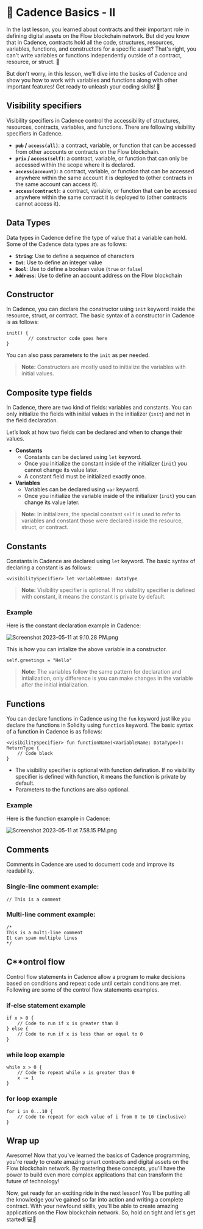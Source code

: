 # 🤯 Cadence Basics - II

In the last lesson, you learned about contracts and their important role in defining digital assets on the Flow blockchain network. But did you know that in Cadence, contracts hold all the code, structures, resources, variables, functions, and constructors for a specific asset? That's right, you can't write variables or functions independently outside of a contract, resource, or struct. 💪

But don't worry, in this lesson, we'll dive into the basics of Cadence and show you how to work with variables and functions along with other important features! Get ready to unleash your coding skills! 🚀

## Visibility specifiers

Visibility specifiers in Cadence control the accessibility of structures, resources, contracts, variables, and functions. There are following visibility specifiers in Cadence.

- **`pub` / `access(all)`**: a contract, variable, or function that can be accessed from other accounts or contracts on the Flow blockchain.
- **`priv` / `access(self)`**: a contract, variable, or function that can only be accessed within the scope where it is declared.
- **`access(account)`:** a contract, variable, or function that can be accessed anywhere within the same account it is deployed to (other contracts in the same account can access it).
- **`access(contract)`:** a contract, variable, or function that can be accessed anywhere within the same contract it is deployed to (other contracts cannot access it).

## Data Types

Data types in Cadence define the type of value that a variable can hold. Some of the Cadence data types are as follows:

- **`String`**: Use to define a sequence of characters
- **`Int`**: Use to define an integer value
- **`Bool`**: Use to define a boolean value (`true` or `false`)
- **`Address`**: Use to define an account address on the Flow blockchain

## Constructor

In Cadence, you can declare the constructor using `init` keyword inside the resource, struct, or contract. The basic syntax of a constructor in Cadence is as follows:

```
init() {
		// constructor code goes here
}
```

You can also pass parameters to the `init` as per needed.

> **Note:** Constructors are mostly used to initialize the variables with initial values.

## Composite type fields

In Cadence, there are two kind of fields: variables and constants. You can only initialize the fields with initial values in the initializer (`init`) and not in the field declaration.

Let’s look at how two fields can be declared and when to change their values.

- **Constants**
  - Constants can be declared using `let` keyword.
  - Once you initialize the constant inside of the initializer (`init`) you cannot change its value later.
  - A constant field must be initialized exactly once.
- **Variables**
  - Variables can be declared using `var` keyword.
  - Once you initialize the variable inside of the initializer (`init`) you can change its value later.

> **Note:** In initializers, the special constant `self` is used to refer to variables and constant those were declared inside the resource, struct, or contract.

## Constants

Constants in Cadence are declared using `let` keyword. The basic syntax of declaring a constant is as follows:

```
<visibilitySpecifier> let variableName: dataType
```

> **Note:** Visibility specifier is optional. If no visibility specifier is defined with constant, it means the constant is private by default.

### Example

Here is the constant declaration example in Cadence:

![Screenshot 2023-05-11 at 9.10.28 PM.png](https://github.com/0xmetaschool/Learning-Projects/raw/main/Write%20Your%20First%20Smart%20Contract%20on%20Flow%20Blockchain/2.%20%F0%9F%92%AA%20Unleash%20the%20Power%20of%20Cadence%20Programming%20Languag/%F0%9F%A4%AF%20Cadence%20Basics%20-%20II%205bbeaef043ee4e2fafcb4d0c9690e303/Screenshot_2023-05-11_at_9.10.28_PM.png)

This is how you can intialize the above variable in a constructor.

```
self.greetings = "Hello"
```

> **Note:** The variables follow the same pattern for declaration and intialization, only difference is you can make changes in the variable after the initial intialization.

## Functions

You can declare functions in Cadence using the `fun` keyword just like you declare the functions in Solidity using `function` keyword. The basic syntax of a function in Cadence is as follows:

```
<visibilitySpecifier> fun functionName(<VariableName: DataType>): ReturnType {
    // Code block
}
```

- The visibility specifier is optional with function defination. If no visibility specifier is defined with function, it means the function is private by default.
- Parameters to the functions are also optional.

### Example

Here is the function example in Cadence:

![Screenshot 2023-05-11 at 7.58.15 PM.png](https://github.com/0xmetaschool/Learning-Projects/raw/main/Write%20Your%20First%20Smart%20Contract%20on%20Flow%20Blockchain/2.%20%F0%9F%92%AA%20Unleash%20the%20Power%20of%20Cadence%20Programming%20Languag/%F0%9F%A4%AF%20Cadence%20Basics%20-%20II%205bbeaef043ee4e2fafcb4d0c9690e303/Screenshot_2023-05-11_at_7.58.15_PM.png)

## Comments

Comments in Cadence are used to document code and improve its readability.

### Single-line comment example:

```
// This is a comment
```

### Multi-line comment example:

```
/*
This is a multi-line comment
It can span multiple lines
*/
```

## C**ontrol flow

Control flow statements in Cadence allow a program to make decisions based on conditions and repeat code until certain conditions are met. Following are some of the control flow statements examples.

### if-else statement example

```
if x > 0 {
    // Code to run if x is greater than 0
} else {
    // Code to run if x is less than or equal to 0
}
```

### while loop example

```
while x > 0 {
    // Code to repeat while x is greater than 0
    x -= 1
}
```

### for loop example

```
for i in 0...10 {
    // Code to repeat for each value of i from 0 to 10 (inclusive)
}
```

## Wrap up

Awesome! Now that you've learned the basics of Cadence programming, you're ready to create amazing smart contracts and digital assets on the Flow blockchain network. By mastering these concepts, you'll have the power to build even more complex applications that can transform the future of technology!

Now, get ready for an exciting ride in the next lesson! You'll be putting all the knowledge you've gained so far into action and writing a complete contract. With your newfound skills, you'll be able to create amazing applications on the Flow blockchain network. So, hold on tight and let's get started! 💻🚀
